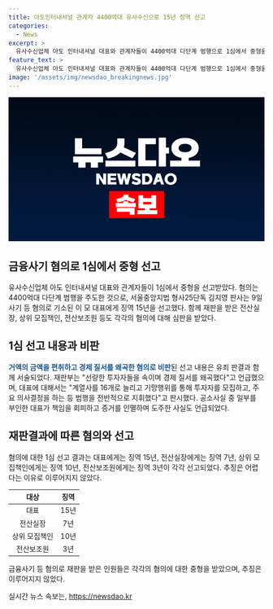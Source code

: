 ```yaml
---
title: 아도인터내셔널 관계자 4400억대 유사수신으로 15년 징역 선고
categories:
  - News
excerpt: >
  유사수신업체 아도 인터내셔널 대표와 관계자들이 4400억대 다단계 범행으로 1심에서 중형을 선고받았다. 대표는 징역 15년, 전산실장은 7년, 상위 모집책인은 10년, 전산보조원은 3년을 선고받았으며, 추징은 하지 않았다. 재판부는 선량한 투자자들을 속이며 경제질서를 왜곡했다며 비난했고, 대표에 대해 주요 의사결정을 하며 범행을 지휘했다고 판단했다. 이들은 유사수신으로 4000억 원을 획득한 혐의를 받고 있다.
feature_text: >
  유사수신업체 아도 인터내셔널 대표와 관계자들이 4400억대 다단계 범행으로 1심에서 중형을 선고받았다. 대표는 징역 15년, 전산실장은 7년, 상위 모집책인은 10년, 전산보조원은 3년을 선고받았으며, 추징은 하지 않았다. 재판부는 선량한 투자자들을 속이며 경제질서를 왜곡했다며 비난했고, 대표에 대해 주요 의사결정을 하며 범행을 지휘했다고 판단했다. 이들은 유사수신으로 4000억 원을 획득한 혐의를 받고 있다.
image: '/assets/img/newsdao_breakingnews.jpg'
---
```


<p><img src="/assets/img/newsdao_breakingnews.jpg" alt="ranknews 속보" /></p>

<h2 data-ke-size="size26">금융사기 혐의로 1심에서 중형 선고</h2>

<p data-ke-size="size16">유사수신업체 아도 인터내셔널 대표와 관계자들이 1심에서 중형을 선고받았다. 혐의는 4400억대 다단계 범행을 주도한 것으로, 서울중앙지법 형사25단독 김지영 판사는 9일 사기 등 혐의로 기소된 이 모 대표에게 징역 15년을 선고했다. 함께 재판을 받은 전산실장, 상위 모집책인, 전산보조원 등도 각각의 혐의에 대해 심판을 받았다.</p>

<h2 data-ke-size="size26">1심 선고 내용과 비판</h2>

<p data-ke-size="size16"><b><span style="color: #1a5490;">거액의 금액을 편취하고 경제 질서를 왜곡한 혐의로 비판</span></b>된 선고 내용은 유죄 판결과 함께 서술되었다. 재판부는 "선량한 투자자들을 속이며 경제 질서를 왜곡했다"고 언급했으며, 대표에 대해서는 "계열사를 16개로 늘리고 기망행위를 통해 투자자를 모집하고, 주요 의사결정을 하는 등 범행을 전반적으로 지휘했다"고 판시했다. 공소사실 중 일부를 부인한 대표가 책임을 회피하고 증거를 인멸하며 도주한 사실도 언급되었다.</p>

<h2 data-ke-size="size26">재판결과에 따른 혐의와 선고</h2>

<p data-ke-size="size16">혐의에 대한 1심 선고 결과는 대표에게는 징역 15년, 전산실장에게는 징역 7년, 상위 모집책인에게는 징역 10년, 전산보조원에게는 징역 3년이 각각 선고되었다. 추징은 어렵다는 이유로 이루어지지 않았다.</p>

<table>
<thead>
<tr>
<th style="text-align: center;">대상</th>
<th style="text-align: center;">징역</th>
</tr>
</thead>
<tbody>
<tr>
<td style="text-align: center;">대표</td>
<td style="text-align: center;">15년</td>
</tr>
<tr>
<td style="text-align: center;">전산실장</td>
<td style="text-align: center;">7년</td>
</tr>
<tr>
<td style="text-align: center;">상위 모집책인</td>
<td style="text-align: center;">10년</td>
</tr>
<tr>
<td style="text-align: center;">전산보조원</td>
<td style="text-align: center;">3년</td>
</tr>
</tbody>
</table>

<p data-ke-size="size16">금융사기 등 혐의로 재판을 받은 인원들은 각각의 혐의에 대한 중형을 받았으며, 추징은 이루어지지 않았다.</p>
실시간 뉴스 속보는, <a href="https://newsdao.kr" rel="dofollow">https://newsdao.kr</a>


